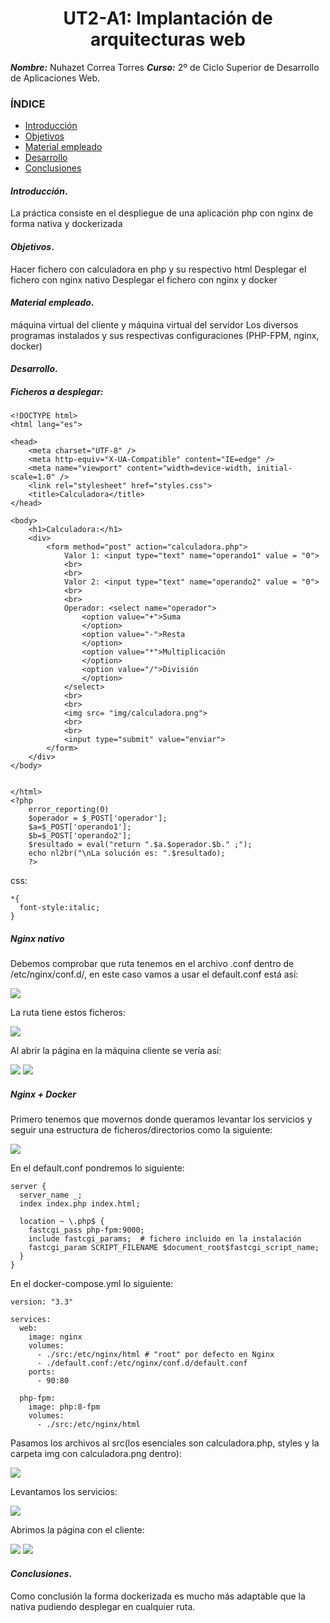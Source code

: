
<center>

# UT2-A1: Implantación de arquitecturas web


</center>

***Nombre:*** Nuhazet Correa Torres
***Curso:*** 2º de Ciclo Superior de Desarrollo de Aplicaciones Web.

### ÍNDICE

+ [Introducción](#id1)
+ [Objetivos](#id2)
+ [Material empleado](#id3)
+ [Desarrollo](#id4)
+ [Conclusiones](#id5)


#### ***Introducción***. <a name="id1"></a>

La práctica consiste en el despliegue de una aplicación php con nginx de forma nativa y dockerizada

#### ***Objetivos***. <a name="id2"></a>

Hacer fichero con calculadora en php y su respectivo html
Desplegar el fichero con nginx nativo
Desplegar el fichero con nginx y docker

#### ***Material empleado***. <a name="id3"></a>

máquina virtual del cliente y máquina virtual del servidor
Los diversos programas instalados y sus respectivas configuraciones (PHP-FPM, nginx, docker)

#### ***Desarrollo***. <a name="id4"></a>
##### Ficheros a desplegar:
```
<!DOCTYPE html>
<html lang="es">

<head>
    <meta charset="UTF-8" />
    <meta http-equiv="X-UA-Compatible" content="IE=edge" />
    <meta name="viewport" content="width=device-width, initial-scale=1.0" />
    <link rel="stylesheet" href="styles.css">
    <title>Calculadora</title>
</head>

<body>
    <h1>Calculadora:</h1>
    <div>
        <form method="post" action="calculadora.php">
            Valor 1: <input type="text" name="operando1" value = "0">
            <br>
            <br>
            Valor 2: <input type="text" name="operando2" value = "0">
            <br>
            <br>
            Operador: <select name="operador">
                <option value="+">Suma
                </option>
                <option value="-">Resta
                </option>
                <option value="*">Multiplicación
                </option>
                <option value="/">División
                </option>
            </select>
            <br>
            <br>
            <img src= "img/calculadora.png">
            <br>
            <br>
            <input type="submit" value="enviar">
        </form>
    </div>
</body>


</html>
<?php
    error_reporting(0)
    $operador = $_POST['operador'];
    $a=$_POST['operando1'];
    $b=$_POST['operando2'];
    $resultado = eval("return ".$a.$operador.$b." ;");
    echo nl2br("\nLa solución es: ".$resultado);
    ?>
```
css:
```
*{
  font-style:italic;
}
```
##### Nginx nativo
Debemos comprobar que ruta tenemos en el archivo .conf dentro de /etc/nginx/conf.d/, en este caso vamos a usar el default.conf está así:

<img src = "img/1.png">

La ruta tiene estos ficheros:

<img src = "img/2.png">

Al abrir la página en la máquina cliente se vería así:

<img src = "img/3.png">
<img src = "img/4.png">

##### Nginx + Docker
Primero tenemos que movernos donde queramos levantar los servicios y seguir una estructura de ficheros/directorios como la siguiente:

<img src = "img/5.png">

En el default.conf pondremos lo siguiente:
```
server {
  server_name _;
  index index.php index.html;

  location ~ \.php$ {
    fastcgi_pass php-fpm:9000;
    include fastcgi_params;  # fichero incluido en la instalación
    fastcgi_param SCRIPT_FILENAME $document_root$fastcgi_script_name;
  }
}
```

En el docker-compose.yml lo siguiente:
```
version: "3.3"

services:
  web:
    image: nginx
    volumes:
      - ./src:/etc/nginx/html # "root" por defecto en Nginx
      - ./default.conf:/etc/nginx/conf.d/default.conf
    ports:
      - 90:80

  php-fpm:
    image: php:8-fpm
    volumes:
      - ./src:/etc/nginx/html
```
Pasamos los archivos al src(los esenciales son calculadora.php, styles y la carpeta img con calculadora.png dentro):

<img src = "img/6.png">

Levantamos los servicios:

<img src = "img/7.png">

Abrimos la página con el cliente:

<img src = "img/8.png">
<img src = "img/9.png">

#### ***Conclusiones***. <a name="id5"></a>

Como conclusión la forma dockerizada es mucho más adaptable que la nativa pudiendo desplegar en cualquier ruta.
